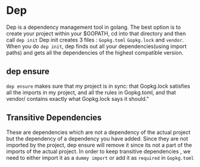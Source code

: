# Dep 

Dep is a dependency management tool in golang. The best option is to create your project within your $GOPATH, cd into that directory and then call ```dep init```
Dep init creates 3 files : `Gopkg.toml` `Gopkg.lock` and `vendor`. When you do `dep init`, dep finds out all your dependencies(using
import paths) and gets all the dependencies of the highest compatible version.

## dep ensure

`dep ensure` makes sure that my project is in sync: that Gopkg.lock satisfies all the imports in my project, and all the rules in Gopkg.toml, and that vendor/ contains exactly what Gopkg.lock says it should."

## Transitive Dependencies

These are dependencies which are not a dependency of the actual project but the dependency of a dependency you have added.
Since they are not imported by the project, dep ensure will remove it since its not a part of the imports of the actual project. In order to keep transitive dependencies , we need to either import it as a `dummy import` or add it as `required` in `Gopkg.toml`
  


